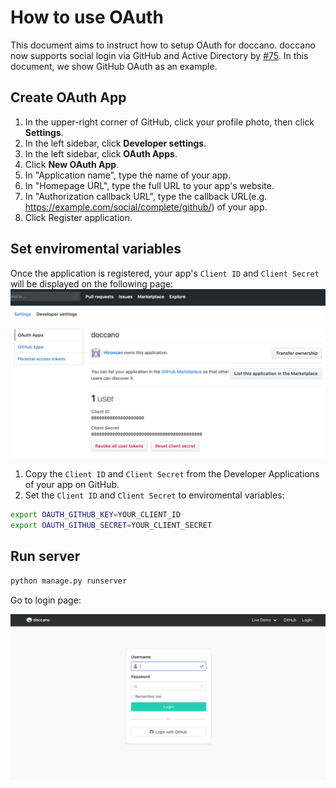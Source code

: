 # How to use OAuth

This document aims to instruct how to setup OAuth for doccano. doccano now supports social login via GitHub and Active Directory by [#75](https://github.com/doccano/doccano/pull/75). In this document, we show GitHub OAuth as an example. 

## Create OAuth App

1. In the upper-right corner of GitHub, click your profile photo, then click **Settings**.
2. In the left sidebar, click **Developer settings**.
3. In the left sidebar, click **OAuth Apps**.
4. Click **New OAuth App**.
5. In "Application name", type the name of your app.
6. In "Homepage URL", type the full URL to your app's website.
7. In "Authorization callback URL", type the callback URL(e.g. <https://example.com/social/complete/github/>) of your app.
8. Click Register application.

## Set enviromental variables

Once the application is registered, your app's `Client ID` and `Client Secret` will be displayed on the following page:
![image](../images/oauth/oauth_apps.png)

1. Copy the `Client ID` and `Client Secret` from the Developer Applications of your app on GitHub.
2. Set the `Client ID` and `Client Secret` to enviromental variables:

```bash
export OAUTH_GITHUB_KEY=YOUR_CLIENT_ID
export OAUTH_GITHUB_SECRET=YOUR_CLIENT_SECRET
```

## Run server

```bash
python manage.py runserver
```

Go to login page:

![image](../images/oauth/login_page.png)
